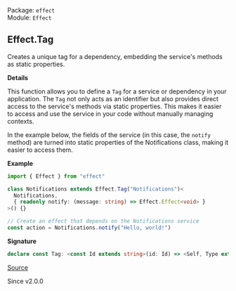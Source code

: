 Package: `effect`<br />
Module: `Effect`<br />

## Effect.Tag

Creates a unique tag for a dependency, embedding the service's methods as
static properties.

**Details**

This function allows you to define a `Tag` for a service or dependency in
your application. The `Tag` not only acts as an identifier but also provides
direct access to the service's methods via static properties. This makes it
easier to access and use the service in your code without manually managing
contexts.

In the example below, the fields of the service (in this case, the `notify`
method) are turned into static properties of the Notifications class, making
it easier to access them.

**Example**

```ts
import { Effect } from "effect"

class Notifications extends Effect.Tag("Notifications")<
  Notifications,
  { readonly notify: (message: string) => Effect.Effect<void> }
>() {}

// Create an effect that depends on the Notifications service
const action = Notifications.notify("Hello, world!")
```

**Signature**

```ts
declare const Tag: <const Id extends string>(id: Id) => <Self, Type extends Tag.AllowedType>() => Context.TagClass<Self, Id, Type> & (Type extends Record<PropertyKey, any> ? Tag.Proxy<Self, Type> : {}) & { use: <X>(body: (_: Type) => X) => [X] extends [Effect<infer A, infer E, infer R>] ? Effect<A, E, R | Self> : [X] extends [PromiseLike<infer A>] ? Effect<A, Cause.UnknownException, Self> : Effect<X, never, Self>; }
```

[Source](https://github.com/Effect-TS/effect/tree/main/packages/effect/src/Effect.ts#L13441)

Since v2.0.0